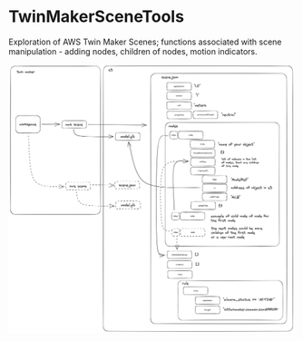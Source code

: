 # TwinMakerSceneTools
Exploration of AWS Twin Maker Scenes; functions associated with scene manipulation - adding nodes, children of nodes, motion indicators.

![Scene File Diagram](sceneDiagram.png)
